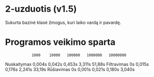 # 2-uzduotis (v1.5)

Sukurta bazinė klasė žmogus, kuri laiko vardą ir pavardę.

# Programos veikimo sparta

                1000    10000   100000   1000000   10000000
  Nuskaitymas 0,004s   0,042s   0,453s    3,311s     51,88s
  Filtravimas     0s   0,015s   0,176s    2,241s     33,19s
  Rūšiavimas      0s   0,001s   0,021s    0,180s     3,040s
